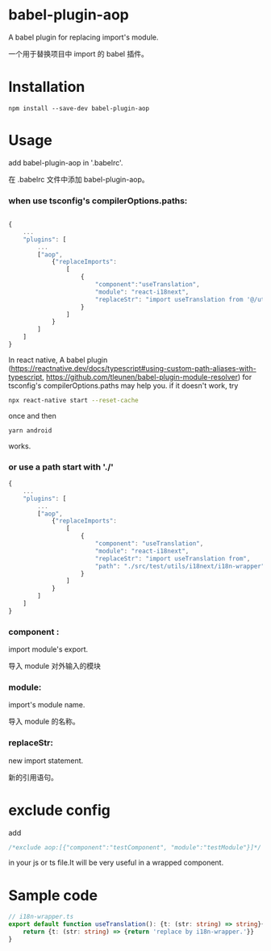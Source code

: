 # babel-plugin-aop
A babel plugin for replacing import's module.

一个用于替换项目中 import 的 babel 插件。

# Installation

    npm install --save-dev babel-plugin-aop

# Usage

add babel-plugin-aop in '.babelrc'.

在 .babelrc 文件中添加 babel-plugin-aop。

### when use tsconfig's compilerOptions.paths:

```js

{
    ...
    "plugins": [
        ...
        ["aop",
            {"replaceImports":
                [
                    {
                        "component":"useTranslation",
                        "module": "react-i18next",
                        "replaceStr": "import useTranslation from '@/utils/i18next/i18n-wrapper';"
                    }
                ]
            }
        ]
    ]
}
```
In react native, A babel plugin (https://reactnative.dev/docs/typescript#using-custom-path-aliases-with-typescript, https://github.com/tleunen/babel-plugin-module-resolver) for tsconfig's compilerOptions.paths may help you. if it doesn't work, try

```sh
npx react-native start --reset-cache
```

once and then

```sh
yarn android
```

works.

### or use a path start with './'
```js
{
    ...
    "plugins": [
        ...
        ["aop", 
            {"replaceImports": 
                [
                    {
                        "component": "useTranslation",
                        "module": "react-i18next",
                        "replaceStr": "import useTranslation from",
                        "path": "./src/test/utils/i18next/i18n-wrapper"
                    }
                ]
            }
        ]
    ]
}
```
### component : 

import module's  export.

导入 module 对外输入的模块


### module: 

import's module name.

导入 module 的名称。

### replaceStr: 

new import statement.

新的引用语句。

# exclude config

add 
```js
/*exclude aop:[{"component":"testComponent", "module":"testModule"}]*/
```
in your js or ts file.It will be very useful in a wrapped component.
# Sample code

```ts
// i18n-wrapper.ts
export default function useTranslation(): {t: (str: string) => string}{
    return {t: (str: string) => {return 'replace by i18n-wrapper.'}}
}
```
